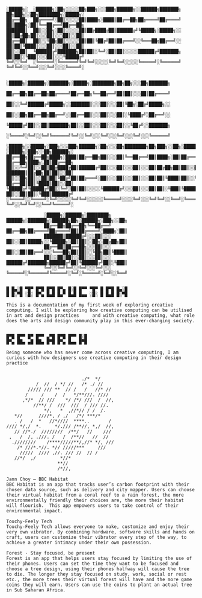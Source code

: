     ░█████╗░  ░██████╗░██╗░░░░░██╗███╗░░░███╗██████╗░░██████╗███████╗  ██╗███╗░░██╗████████╗░█████╗░
    ██╔══██╗  ██╔════╝░██║░░░░░██║████╗░████║██╔══██╗██╔════╝██╔════╝  ██║████╗░██║╚══██╔══╝██╔══██╗
    ███████║  ██║░░██╗░██║░░░░░██║██╔████╔██║██████╔╝╚█████╗░█████╗░░  ██║██╔██╗██║░░░██║░░░██║░░██║
    ██╔══██║  ██║░░╚██╗██║░░░░░██║██║╚██╔╝██║██╔═══╝░░╚═══██╗██╔══╝░░  ██║██║╚████║░░░██║░░░██║░░██║
    ██║░░██║  ╚██████╔╝███████╗██║██║░╚═╝░██║██║░░░░░██████╔╝███████╗  ██║██║░╚███║░░░██║░░░╚█████╔╝
    ╚═╝░░╚═╝  ░╚═════╝░╚══════╝╚═╝╚═╝░░░░░╚═╝╚═╝░░░░░╚═════╝░╚══════╝  ╚═╝╚═╝░░╚══╝░░░╚═╝░░░░╚════╝░

                     ░█████╗░██████╗░███████╗░█████╗░████████╗██╗██╗░░░██╗███████╗
                     ██╔══██╗██╔══██╗██╔════╝██╔══██╗╚══██╔══╝██║██║░░░██║██╔════╝
                     ██║░░╚═╝██████╔╝█████╗░░███████║░░░██║░░░██║╚██╗░██╔╝█████╗░░
                     ██║░░██╗██╔══██╗██╔══╝░░██╔══██║░░░██║░░░██║░╚████╔╝░██╔══╝░░
                     ╚█████╔╝██║░░██║███████╗██║░░██║░░░██║░░░██║░░╚██╔╝░░███████╗
                     ░╚════╝░╚═╝░░╚═╝╚══════╝╚═╝░░╚═╝░░░╚═╝░░░╚═╝░░░╚═╝░░░╚══════╝

    ░█████╗░░█████╗░███╗░░░███╗██████╗░██╗░░░██╗████████╗██╗███╗░░██╗░██████╗░  ░█████╗░███╗░░██╗██████╗░
    ██╔══██╗██╔══██╗████╗░████║██╔══██╗██║░░░██║╚══██╔══╝██║████╗░██║██╔════╝░  ██╔══██╗████╗░██║██╔══██╗
    ██║░░╚═╝██║░░██║██╔████╔██║██████╔╝██║░░░██║░░░██║░░░██║██╔██╗██║██║░░██╗░  ███████║██╔██╗██║██║░░██║
    ██║░░██╗██║░░██║██║╚██╔╝██║██╔═══╝░██║░░░██║░░░██║░░░██║██║╚████║██║░░╚██╗  ██╔══██║██║╚████║██║░░██║
    ╚█████╔╝╚█████╔╝██║░╚═╝░██║██║░░░░░╚██████╔╝░░░██║░░░██║██║░╚███║╚██████╔╝  ██║░░██║██║░╚███║██████╔╝
    ░╚════╝░░╚════╝░╚═╝░░░░░╚═╝╚═╝░░░░░░╚═════╝░░░░╚═╝░░░╚═╝╚═╝░░╚══╝░╚═════╝░  ╚═╝░░╚═╝╚═╝░░╚══╝╚═════╝░

                  ░█████╗░██████╗░████████╗    ██████╗░███████╗░██████╗██╗░██████╗░███╗░░██╗
                  ██╔══██╗██╔══██╗╚══██╔══╝    ██╔══██╗██╔════╝██╔════╝██║██╔════╝░████╗░██║
                  ███████║██████╔╝░░░██║░░░    ██║░░██║█████╗░░╚█████╗░██║██║░░██╗░██╔██╗██║
                  ██╔══██║██╔══██╗░░░██║░░░    ██║░░██║██╔══╝░░░╚═══██╗██║██║░░╚██╗██║╚████║
                  ██║░░██║██║░░██║░░░██║░░░    ██████╔╝███████╗██████╔╝██║╚██████╔╝██║░╚███║
                  ╚═╝░░╚═╝╚═╝░░╚═╝░░░╚═╝░░░    ╚═════╝░╚══════╝╚═════╝░╚═╝░╚═════╝░╚═╝░░╚══╝
                  
 
    █ █▄░█ ▀█▀ █▀█ █▀█ █▀▄ █░█ █▀▀ ▀█▀ █ █▀█ █▄░█
    █ █░▀█ ░█░ █▀▄ █▄█ █▄▀ █▄█ █▄▄ ░█░ █ █▄█ █░▀█                 

    This is a documentation of my first week of exploring creative computing. I will be exploring how creative computing can be utilised in art and design practices     and with creative computing, what role does the arts and design community play in this ever-changing society. 


    █▀█ █▀▀ █▀ █▀▀ ▄▀█ █▀█ █▀▀ █░█
    █▀▄ ██▄ ▄█ ██▄ █▀█ █▀▄ █▄▄ █▀█
    
    Being someone who has never come across creative computing, I am curious with how designers use creative computing in their design practice
    
           
                                ./*  */           
               /  //  / */ //   /* ./ //          
            ///// /// **  // /   /   //* //       
           /     /    /  /   */**///. ////        
          ,*/*  // ///    */ /*/ ///  /  //,      
              //**/ /  ///  ///  / /// //.        
                  */,   *  ,//*// / /  /.         
       *//      ////*, / ,/   /*/ ***/*           
       . /   /  *   //*////  ****..       /       
    //// */,/  *.     */./// /**//, *,/  //,      
       // //*./  ////////  /**/   //    ///       
     ,   /  /, .///. /   /  /**//   //  //        
      .////////    /****/////**/,//* */, ///      
        /* ///*.*//. *// /////***     ///         
         /////  //// ,//. /// //  // /            
       //*/  ,/         *//*                      
                       **//                       
                       /*//,             

    Jann Choy – BBC Habitat
    BBC Habitat is an app that tracks user’s carbon footprint with their chosen data source, such as delivery and city mapper. Users can choose their virtual habitat from a coral reef to a rain forest, the more environmentally friendly their choices are, the more their habitat will flourish.  This app empowers users to take control of their environmental impact. 

    Touchy-Feely Tech
    Touchy-Feely Tech allows everyone to make, customize and enjoy their very own vibrator. By combining hardware, software skills and hands on craft, users can customize their vibrator every step of the way, to achieve a greater intimacy under their own possession.

    Forest - Stay focused, be present
    Forest is an app that helps users stay focused by limiting the use of their phones. Users can set the time they want to be focused and choose a tree design, using their phones halfway will cause the tree to die. The longer they stay focused on study, work, social or rest etc., the more trees their virtual forest will have and the more game coins they will earn. Users can use the coins to plant an actual tree in Sub Saharan Africa. 




